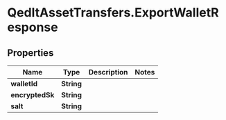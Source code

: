 # QedItAssetTransfers.ExportWalletResponse

## Properties
Name | Type | Description | Notes
------------ | ------------- | ------------- | -------------
**walletId** | **String** |  | 
**encryptedSk** | **String** |  | 
**salt** | **String** |  | 



